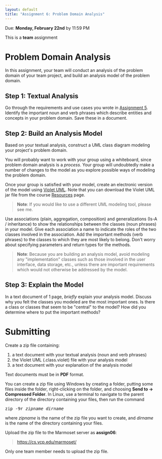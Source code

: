 ```yaml
---
layout: default
title: "Assignment 6: Problem Domain Analysis"
---
```


Due: **Monday, February 22nd** by 11:59 PM

This is a **team** assignment

Problem Domain Analysis
=======================

In this assignment, your team will conduct an analysis of the problem domain of your team project, and build an analysis model of the problem domain.

Step 1: Textual Analysis
------------------------

Go through the requirements and use cases you wrote in [Assignment 5](assign05.html). Identify the important noun and verb phrases which describe entities and concepts in your problem domain.  Save these in a document.

Step 2: Build an Analysis Model
-------------------------------

Based on your textual analysis, construct a UML class diagram modeling your project's problem domain.

You will probably want to work with your group using a whiteboard, since problem domain analysis is a *process*.  Your group will undoubtedly make a number of changes to the model as you explore possible ways of modeling the problem domain.

Once your group is satisfied with your model, create an electronic version of the model using [Violet UML](http://alexdp.free.fr/violetumleditor/page.php).  Note that you can download the Violet UML jar file from the course [Resources](../resources/index.html) page.

> **Note**: If you would like to use a different UML modeling tool, please see me.

Use associations (plain, aggregation, composition) and generalizations (Is-A / inheritance) to show the relationships between the classes (noun phrases) in your model. Give each association a name to indicate the roles of the two classes involved in the association. Add the important methods (verb phrases) to the classes to which they are most likely to belong. Don't worry about specifying parameters and return types for the methods.

> **Note**: Because you are building an analysis model, avoid modeling any "implementation" classes such as those involved in the user interface, data storage, etc., unless there are important requirements which would not otherwise be addressed by the model.

Step 3: Explain the Model
-------------------------

In a text document of 1 page, *briefly* explain your analysis model. Discuss why you felt the classes you modeled are the most important ones. Is there a class or classes that seem to be "central" to the model? How did you determine where to put the important methods?

Submitting
==========

Create a zip file containing:

1.  a text document with your textual analysis (noun and verb phrases)
2.  the Violet UML (.class.violet) file with your analysis model
3.  a text document with your explanation of the analysis model

Text documents must be in **PDF** format.

You can create a zip file using Windows by creating a folder, putting some files inside the folder, right-clicking on the folder, and choosing **Send to &rarr; Compressed Folder**.  In Linux, use a terminal to navigate to the parent directory of the directory containing your files, then run the command

<pre>
zip -9r <i>zipname</i> <i>dirname</i>
</pre>

where *zipname* is the name of the zip file you want to create, and <i>dirname</i> is the name of the directory containing your files.

Upload the zip file to the Marmoset server as **assign06**:

> <https://cs.ycp.edu/marmoset/>

Only one team member needs to upload the zip file.

<!-- vim:set wrap: ­-->
<!-- vim:set linebreak: -->
<!-- vim:set nolist: -->

